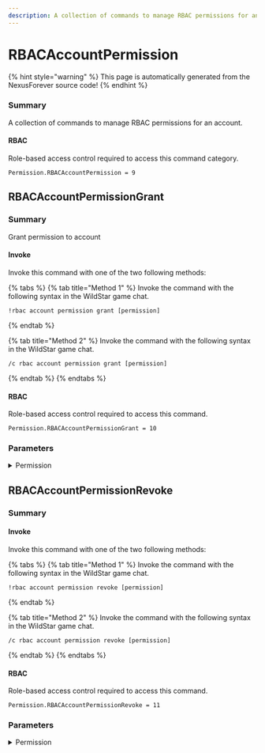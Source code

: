 ```yaml
---
description: A collection of commands to manage RBAC permissions for an account.
---
```


# RBACAccountPermission

{% hint style="warning" %}
This page is automatically generated from the NexusForever source code!
{% endhint %}

### Summary

A collection of commands to manage RBAC permissions for an account.

#### RBAC

Role-based access control required to access this command category.

```
Permission.RBACAccountPermission = 9
```

## RBACAccountPermissionGrant

### Summary

Grant permission to account

#### Invoke

Invoke this command with one of the two following methods:

{% tabs %}
{% tab title="Method 1" %}
Invoke the command with the following syntax in the WildStar game chat.

```
!rbac account permission grant [permission]
```
{% endtab %}

{% tab title="Method 2" %}
Invoke the command with the following syntax in the WildStar game chat.

```
/c rbac account permission grant [permission]
```
{% endtab %}
{% endtabs %}

#### RBAC

Role-based access control required to access this command.

```
Permission.RBACAccountPermissionGrant = 10
```

### Parameters

<details>

<summary>Permission</summary>

#### Summary

Permission to grant

#### Values

The following numeric values can be used for this parameter.

```
None                        = 0,
Account                     = 1,
AccountCreate               = 2,
AccountDelete               = 3,
Help                        = 4,
CharacterSave               = 5,
ItemAdd                     = 6,
RBAC                        = 7,
RBACAccount                 = 8,
RBACAccountPermission       = 9,
RBACAccountPermissionGrant  = 10,
RBACAccountPermissionRevoke = 11,
RBACAccountRole             = 12,
RBACAccountRoleGrant        = 13,
RBACAccountRoleRevoke       = 14,
Achievement                 = 15,
AchievementGrant            = 16,
AchievementUpdate           = 17,
Broadcast                   = 18,
BroadcastMessage            = 19,
Character                   = 20,
CharacterXP                 = 21,
CharacterLevel              = 22,
Currency                    = 23,
CurrencyAccount             = 24,
CurrencyAccountAdd          = 25,
CurrencyAccountList         = 26,
CurrencyCharacter           = 27,
CurrencyCharacterAdd        = 28,
CurrencyCharacterList       = 29,
Disable                     = 30,
DisableInfo                 = 31,
DisableReload               = 32,
Door                        = 33,
DoorOpen                    = 34,
DoorClose                   = 35,
Entitlement                 = 36,
EntitlementCharacter        = 37,
EntitlementCharacterList    = 39,
EntitlementAccount          = 40,
EntitlementAdd              = 41,
EntitlementAccountList      = 42,
Entity                      = 43,
EntityInfo                  = 44,
EntityProperties            = 45,
Generic                     = 46,
GenericUnlock               = 47,
GenericUnlockAll            = 48,
GenericList                 = 49,
Teleport                    = 50,
TeleportCoordinates         = 51,
TeleportLocation            = 52,
TeleportName                = 53,
House                       = 54,
HouseDecor                  = 55,
HouseDecorAdd               = 56,
HouseDecorLookup            = 57,
HouseTeleport               = 58,
Item                        = 59,
EntityModify                = 60,
EntityModifyDisplayInfo     = 61,
Movement                    = 62,
MovementSpline              = 63,
MovementSplineAdd           = 64,
MovementSplineClear         = 65,
MovementSplineLaunch        = 66,
MovementGenerator           = 67,
MovementGeneratorDirect     = 68,
MovementGeneratorRandom     = 69,
Path                        = 70,
PathUnlock                  = 71,
PathActivate                = 72,
PathXP                      = 73,
Pet                         = 74,
PetUnlockFlair              = 75,
Quest                       = 76,
QuestAdd                    = 77,
QuestAchieve                = 78,
QuestAchieveObjective       = 79,
QuestObjective              = 80,
QuestKill                   = 81,
Realm                       = 82,
Spell                       = 83,
SpellAdd                    = 84,
SpellCast                   = 85,
SpellResetCooldown          = 86,
Title                       = 87,
TitleAdd                    = 88,
TitleRevoke                 = 89,
TitleAll                    = 90,
TitleNone                   = 91,
ItemLookup                  = 92,
RealmMOTD                   = 94,
Story                       = 95,
StoryPanel                  = 96,
StoryCommunicator           = 97,
Reputation                  = 98,
ReputationUpdate            = 99,
Guild                       = 100,
GuildRegister               = 101,
GuildJoin                   = 102,
Map                         = 103,
MapUnload                   = 104,
MapPlayerRemove             = 105,
MapPlayerRemoveCancel       = 106,
RealmShutdown               = 107,
RealmShutdownStart          = 108,
RealmShutdownCancel         = 109,
QuestList                   = 110,
RealmMaxPlayers             = 111,
InstantLogout               = 10000,
Signature                   = 10001,
BypassInstanceLimits        = 10002,
GMFlag                      = 10003,
EntitlementGrantOther       = 10004,
```

#### Optional

No

</details>

## RBACAccountPermissionRevoke

### Summary



#### Invoke

Invoke this command with one of the two following methods:

{% tabs %}
{% tab title="Method 1" %}
Invoke the command with the following syntax in the WildStar game chat.

```
!rbac account permission revoke [permission]
```
{% endtab %}

{% tab title="Method 2" %}
Invoke the command with the following syntax in the WildStar game chat.

```
/c rbac account permission revoke [permission]
```
{% endtab %}
{% endtabs %}

#### RBAC

Role-based access control required to access this command.

```
Permission.RBACAccountPermissionRevoke = 11
```

### Parameters

<details>

<summary>Permission</summary>

#### Summary

Permission to revoke

#### Values

The following numeric values can be used for this parameter.

```
None                        = 0,
Account                     = 1,
AccountCreate               = 2,
AccountDelete               = 3,
Help                        = 4,
CharacterSave               = 5,
ItemAdd                     = 6,
RBAC                        = 7,
RBACAccount                 = 8,
RBACAccountPermission       = 9,
RBACAccountPermissionGrant  = 10,
RBACAccountPermissionRevoke = 11,
RBACAccountRole             = 12,
RBACAccountRoleGrant        = 13,
RBACAccountRoleRevoke       = 14,
Achievement                 = 15,
AchievementGrant            = 16,
AchievementUpdate           = 17,
Broadcast                   = 18,
BroadcastMessage            = 19,
Character                   = 20,
CharacterXP                 = 21,
CharacterLevel              = 22,
Currency                    = 23,
CurrencyAccount             = 24,
CurrencyAccountAdd          = 25,
CurrencyAccountList         = 26,
CurrencyCharacter           = 27,
CurrencyCharacterAdd        = 28,
CurrencyCharacterList       = 29,
Disable                     = 30,
DisableInfo                 = 31,
DisableReload               = 32,
Door                        = 33,
DoorOpen                    = 34,
DoorClose                   = 35,
Entitlement                 = 36,
EntitlementCharacter        = 37,
EntitlementCharacterList    = 39,
EntitlementAccount          = 40,
EntitlementAdd              = 41,
EntitlementAccountList      = 42,
Entity                      = 43,
EntityInfo                  = 44,
EntityProperties            = 45,
Generic                     = 46,
GenericUnlock               = 47,
GenericUnlockAll            = 48,
GenericList                 = 49,
Teleport                    = 50,
TeleportCoordinates         = 51,
TeleportLocation            = 52,
TeleportName                = 53,
House                       = 54,
HouseDecor                  = 55,
HouseDecorAdd               = 56,
HouseDecorLookup            = 57,
HouseTeleport               = 58,
Item                        = 59,
EntityModify                = 60,
EntityModifyDisplayInfo     = 61,
Movement                    = 62,
MovementSpline              = 63,
MovementSplineAdd           = 64,
MovementSplineClear         = 65,
MovementSplineLaunch        = 66,
MovementGenerator           = 67,
MovementGeneratorDirect     = 68,
MovementGeneratorRandom     = 69,
Path                        = 70,
PathUnlock                  = 71,
PathActivate                = 72,
PathXP                      = 73,
Pet                         = 74,
PetUnlockFlair              = 75,
Quest                       = 76,
QuestAdd                    = 77,
QuestAchieve                = 78,
QuestAchieveObjective       = 79,
QuestObjective              = 80,
QuestKill                   = 81,
Realm                       = 82,
Spell                       = 83,
SpellAdd                    = 84,
SpellCast                   = 85,
SpellResetCooldown          = 86,
Title                       = 87,
TitleAdd                    = 88,
TitleRevoke                 = 89,
TitleAll                    = 90,
TitleNone                   = 91,
ItemLookup                  = 92,
RealmMOTD                   = 94,
Story                       = 95,
StoryPanel                  = 96,
StoryCommunicator           = 97,
Reputation                  = 98,
ReputationUpdate            = 99,
Guild                       = 100,
GuildRegister               = 101,
GuildJoin                   = 102,
Map                         = 103,
MapUnload                   = 104,
MapPlayerRemove             = 105,
MapPlayerRemoveCancel       = 106,
RealmShutdown               = 107,
RealmShutdownStart          = 108,
RealmShutdownCancel         = 109,
QuestList                   = 110,
RealmMaxPlayers             = 111,
InstantLogout               = 10000,
Signature                   = 10001,
BypassInstanceLimits        = 10002,
GMFlag                      = 10003,
EntitlementGrantOther       = 10004,
```

#### Optional

No

</details>

